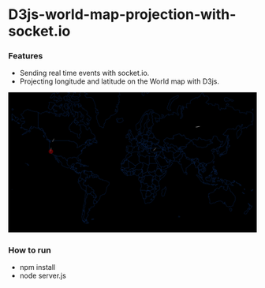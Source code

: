 # D3js-world-map-projection-with-socket.io

### Features

* Sending real time events with socket.io.
* Projecting longitude and latitude on the World map with D3js. 

![World Map D3js with socket.io](https://github.com/jassibringit/D3js-world-map-projection/blob/master/public/img/D3%20world%20map%20projection.gif)

### How to run
* npm install
* node server.js
